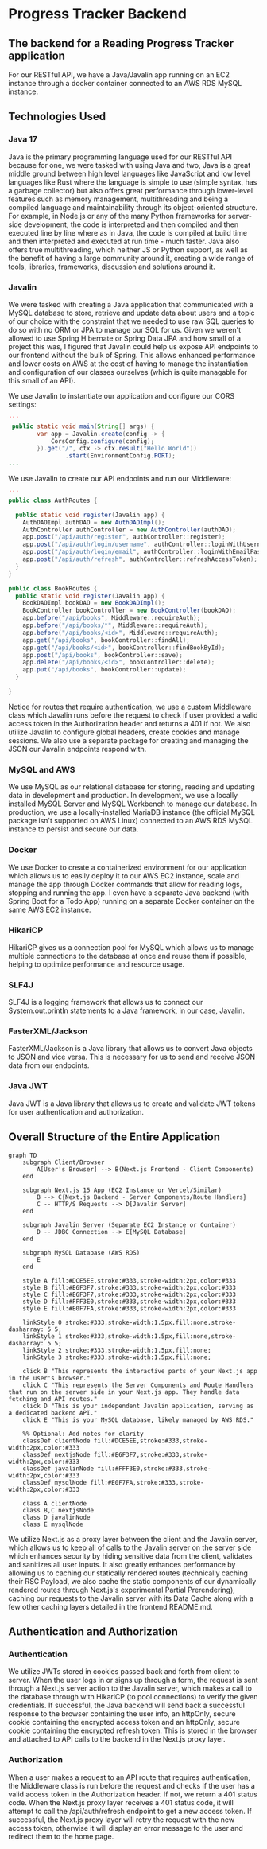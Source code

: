 # Progress Tracker Backend

## The backend for a Reading Progress Tracker application

For our RESTful API, we have a Java/Javalin app running on an EC2 instance through a docker container connected to an AWS RDS MySQL instance.

## Technologies Used

### Java 17

Java is the primary programming language used for our RESTful API because for one, we were tasked with using Java and two, Java is a great middle ground between high level languages like JavaScript and low level languages like Rust where the language is simple to use (simple syntax, has a garbage collector) but also offers great performance through lower-level features such as memory management, multithreading and being a compiled language and maintainability through its object-oriented structure. For example, in Node.js or any of the many Python frameworks for server-side development, the code is interpreted and then compiled and then executed line by line where as in Java, the code is compiled at build time and then interpreted and executed at run time - much faster. Java also offers true multithreading, which neither JS or Python support, as well as the benefit of having a large community around it, creating a wide range of tools, libraries, frameworks, discussion and solutions around it.

### Javalin

We were tasked with creating a Java application that communicated with a MySQL database to store, retrieve and update data about users and a topic of our choice with the constraint that we needed to use raw SQL queries to do so with no ORM or JPA to manage our SQL for us. Given we weren't allowed to use Spring Hibernate or Spring Data JPA and how small of a project this was, I figured that Javalin could help us expose API endpoints to our frontend without the bulk of Spring. This allows enhanced performance and lower costs on AWS at the cost of having to manage the instantiation and configuration of our classes ourselves (which is quite managable for this small of an API).

We use Javalin to instantiate our application and configure our CORS settings:

```java
'''
 public static void main(String[] args) {
        var app = Javalin.create(config -> {
            CorsConfig.configure(config);
        }).get("/", ctx -> ctx.result("Hello World"))
                .start(EnvironmentConfig.PORT);
...
```

We use Javalin to create our API endpoints and run our Middleware:

```java
'''
public class AuthRoutes {

  public static void register(Javalin app) {
    AuthDAOImpl authDAO = new AuthDAOImpl();
    AuthController authController = new AuthController(authDAO);
    app.post("/api/auth/register", authController::register);
    app.post("/api/auth/login/username", authController::loginWithUsernamePassword);
    app.post("/api/auth/login/email", authController::loginWithEmailPassword);
    app.post("/api/auth/refresh", authController::refreshAccessToken);
  }
}

public class BookRoutes {
  public static void register(Javalin app) {
    BookDAOImpl bookDAO = new BookDAOImpl();
    BookController bookController = new BookController(bookDAO);
    app.before("/api/books", Middleware::requireAuth);
    app.before("/api/books/*", Middleware::requireAuth);
    app.before("/api/books/<id>", Middleware::requireAuth);
    app.get("/api/books", bookController::findAll);
    app.get("/api/books/<id>", bookController::findBookById);
    app.post("/api/books", bookController::save);
    app.delete("/api/books/<id>", bookController::delete);
    app.put("/api/books", bookController::update);
  }

}
```

Notice for routes that require authentication, we use a custom Middleware class which Javalin runs before the request to check if user provided a valid access token in the Authorization header and returns a 401 if not.
We also utilize Javalin to configure global headers, create cookies and manage sessions. We also use
a separate package for creating and managing the JSON our Javalin endpoints respond with.

### MySQL and AWS

We use MySQL as our relational database for storing, reading and updating data in development and production. In development, we use a locally installed MySQL Server and MySQL Workbench to manage our database. In production, we use a locally-installed MariaDB instance (the official MySQL package isn't supported on AWS Linux) connected to an AWS RDS MySQL instance to persist and secure our data.

### Docker

We use Docker to create a containerized environment for our application which allows us to easily deploy it to our AWS EC2 instance, scale and manage the app through Docker commands that allow for reading logs, stopping and running the app. I even have a separate Java backend (with Spring Boot for a Todo App) running on a separate Docker container on the same AWS EC2 instance.

### HikariCP

HikariCP gives us a connection pool for MySQL which allows us to manage multiple connections to the database at once and reuse them if possible, helping to optimize performance and resource usage.

### SLF4J

SLF4J is a logging framework that allows us to connect our System.out.println statements to a Java framework, in our case, Javalin.

### FasterXML/Jackson

FasterXML/Jackson is a Java library that allows us to convert Java objects to JSON and vice versa. This
is necessary for us to send and receive JSON data from our endpoints.

### Java JWT

Java JWT is a Java library that allows us to create and validate JWT tokens for user authentication and authorization.

## Overall Structure of the Entire Application

```mermaid
graph TD
    subgraph Client/Browser
        A[User's Browser] --> B(Next.js Frontend - Client Components)
    end

    subgraph Next.js 15 App (EC2 Instance or Vercel/Similar)
        B --> C{Next.js Backend - Server Components/Route Handlers}
        C -- HTTP/S Requests --> D[Javalin Server]
    end

    subgraph Javalin Server (Separate EC2 Instance or Container)
        D -- JDBC Connection --> E[MySQL Database]
    end

    subgraph MySQL Database (AWS RDS)
        E
    end

    style A fill:#DCE5EE,stroke:#333,stroke-width:2px,color:#333
    style B fill:#E6F3F7,stroke:#333,stroke-width:2px,color:#333
    style C fill:#E6F3F7,stroke:#333,stroke-width:2px,color:#333
    style D fill:#FFF3E0,stroke:#333,stroke-width:2px,color:#333
    style E fill:#E0F7FA,stroke:#333,stroke-width:2px,color:#333

    linkStyle 0 stroke:#333,stroke-width:1.5px,fill:none,stroke-dasharray: 5 5;
    linkStyle 1 stroke:#333,stroke-width:1.5px,fill:none,stroke-dasharray: 5 5;
    linkStyle 2 stroke:#333,stroke-width:1.5px,fill:none;
    linkStyle 3 stroke:#333,stroke-width:1.5px,fill:none;

    click B "This represents the interactive parts of your Next.js app in the user's browser."
    click C "This represents the Server Components and Route Handlers that run on the server side in your Next.js app. They handle data fetching and API routes."
    click D "This is your independent Javalin application, serving as a dedicated backend API."
    click E "This is your MySQL database, likely managed by AWS RDS."

    %% Optional: Add notes for clarity
    classDef clientNode fill:#DCE5EE,stroke:#333,stroke-width:2px,color:#333
    classDef nextjsNode fill:#E6F3F7,stroke:#333,stroke-width:2px,color:#333
    classDef javalinNode fill:#FFF3E0,stroke:#333,stroke-width:2px,color:#333
    classDef mysqlNode fill:#E0F7FA,stroke:#333,stroke-width:2px,color:#333

    class A clientNode
    class B,C nextjsNode
    class D javalinNode
    class E mysqlNode
```

We utilize Next.js as a proxy layer between the client and the Javalin server, which allows us to keep all of calls to the Javalin server on the server side which enhances security by hiding sensitive data from the client, validates and sanitizes all user inputs. It also greatly enhances performance by allowing us to caching our statically rendered routes (technically caching their RSC Payload, we also cache the static components of our dynamically rendered routes through Next.js's experimental Partial Prerendering), caching our requests to the Javalin server with its Data Cache along with a few other caching layers detailed in the frontend README.md.

## Authentication and Authorization

### Authentication

We utilize JWTs stored in cookies passed back and forth from client to server. When the user logs in or signs up through a form, the request is sent through a Next.js server action to the Javalin server, which makes a call to the database through with HikariCP (to pool connections) to verify the given credentials. If successful, the Java backend will send back a successful response to the browser containing the user info, an httpOnly, secure cookie containing the encrypted access token and an httpOnly, secure cookie containing the encrypted refresh token. This is stored in the browser and attached to API calls to the backend in the Next.js proxy layer.

### Authorization

When a user makes a request to an API route that requires authentication, the Middleware class is run before the request and checks if the user has a valid access token in the Authorization header. If not, we return a 401 status code. When the Next.js proxy layer receives a 401 status code, it will attempt to call the /api/auth/refresh endpoint to get a new access token. If successful, the Next.js proxy layer will retry the request with the new access token, otherwise it will display an error message to the user and redirect them to the home page.
